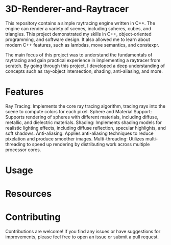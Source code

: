 # 3D-Renderer-and-Raytracer

This repository contains a simple raytracing engine written in C++. The engine can render a variety of scenes, including spheres, cubes, and triangles. This project demonstrated my skills in C++, object-oriented programming, and software design. It also allowed me to learn about modern C++ features, such as lambdas, move semantics, and constexpr.

The main focus of this project was to understand the fundamentals of raytracing and gain practical experience in implementing a raytracer from scratch. By going through this project, I developed a deep understanding of concepts such as ray-object intersection, shading, anti-aliasing, and more.

# Features

Ray Tracing: Implements the core ray tracing algorithm, tracing rays into the scene to compute colors for each pixel.
Sphere and Material Support: Supports rendering of spheres with different materials, including diffuse, metallic, and dielectric materials.
Shading: Implements shading models for realistic lighting effects, including diffuse reflection, specular highlights, and soft shadows.
Anti-aliasing: Applies anti-aliasing techniques to reduce pixelation and produce smoother images.
Multi-threading: Utilizes multi-threading to speed up rendering by distributing work across multiple processor cores.

# Usage

# Resources 

# Contributing

Contributions are welcome! If you find any issues or have suggestions for improvements, please feel free to open an issue or submit a pull request.


